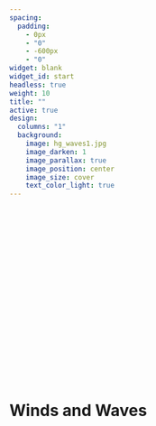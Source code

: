 ```yaml
---
spacing:
  padding:
    - 0px
    - "0"
    - -600px
    - "0"
widget: blank
widget_id: start
headless: true
weight: 10
title: ""
active: true
design:
  columns: "1"
  background:
    image: hg_waves1.jpg
    image_darken: 1
    image_parallax: true
    image_position: center
    image_size: cover
    text_color_light: true
---
```

<br>
<br>
<br>
<br>
<br>
<br>
<br>
<br>
<br>
<br>
<br>
<br>
<br>
<br>
<br>
<br>
<br>
<br>
<h1>Winds and Waves</h1>
